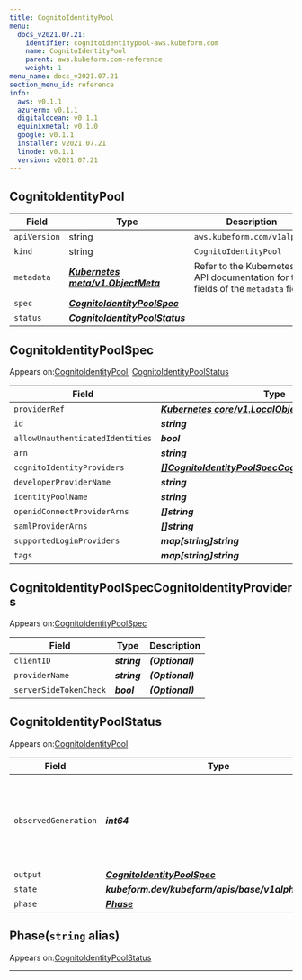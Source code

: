 ```yaml
---
title: CognitoIdentityPool
menu:
  docs_v2021.07.21:
    identifier: cognitoidentitypool-aws.kubeform.com
    name: CognitoIdentityPool
    parent: aws.kubeform.com-reference
    weight: 1
menu_name: docs_v2021.07.21
section_menu_id: reference
info:
  aws: v0.1.1
  azurerm: v0.1.1
  digitalocean: v0.1.1
  equinixmetal: v0.1.0
  google: v0.1.1
  installer: v2021.07.21
  linode: v0.1.1
  version: v2021.07.21
---
```


## CognitoIdentityPool
| Field | Type | Description |
| ------ | ----- | ----------- |
| `apiVersion` | string | `aws.kubeform.com/v1alpha1` |
|    `kind` | string | `CognitoIdentityPool` |
| `metadata` | ***[Kubernetes meta/v1.ObjectMeta](https://v1-18.docs.kubernetes.io/docs/reference/generated/kubernetes-api/v1.18/#objectmeta-v1-meta)***|Refer to the Kubernetes API documentation for the fields of the `metadata` field.|
| `spec` | ***[CognitoIdentityPoolSpec](#cognitoidentitypoolspec)***||
| `status` | ***[CognitoIdentityPoolStatus](#cognitoidentitypoolstatus)***||
## CognitoIdentityPoolSpec

Appears on:[CognitoIdentityPool](#cognitoidentitypool), [CognitoIdentityPoolStatus](#cognitoidentitypoolstatus)

| Field | Type | Description |
| ------ | ----- | ----------- |
| `providerRef` | ***[Kubernetes core/v1.LocalObjectReference](https://v1-18.docs.kubernetes.io/docs/reference/generated/kubernetes-api/v1.18/#localobjectreference-v1-core)***||
| `id` | ***string***||
| `allowUnauthenticatedIdentities` | ***bool***| ***(Optional)*** |
| `arn` | ***string***| ***(Optional)*** |
| `cognitoIdentityProviders` | ***[[]CognitoIdentityPoolSpecCognitoIdentityProviders](#cognitoidentitypoolspeccognitoidentityproviders)***| ***(Optional)*** |
| `developerProviderName` | ***string***| ***(Optional)*** |
| `identityPoolName` | ***string***||
| `openidConnectProviderArns` | ***[]string***| ***(Optional)*** |
| `samlProviderArns` | ***[]string***| ***(Optional)*** |
| `supportedLoginProviders` | ***map[string]string***| ***(Optional)*** |
| `tags` | ***map[string]string***| ***(Optional)*** |
## CognitoIdentityPoolSpecCognitoIdentityProviders

Appears on:[CognitoIdentityPoolSpec](#cognitoidentitypoolspec)

| Field | Type | Description |
| ------ | ----- | ----------- |
| `clientID` | ***string***| ***(Optional)*** |
| `providerName` | ***string***| ***(Optional)*** |
| `serverSideTokenCheck` | ***bool***| ***(Optional)*** |
## CognitoIdentityPoolStatus

Appears on:[CognitoIdentityPool](#cognitoidentitypool)

| Field | Type | Description |
| ------ | ----- | ----------- |
| `observedGeneration` | ***int64***| ***(Optional)*** Resource generation, which is updated on mutation by the API Server.|
| `output` | ***[CognitoIdentityPoolSpec](#cognitoidentitypoolspec)***| ***(Optional)*** |
| `state` | ***kubeform.dev/kubeform/apis/base/v1alpha1.State***| ***(Optional)*** |
| `phase` | ***[Phase](#phase)***| ***(Optional)*** |
## Phase(`string` alias)

Appears on:[CognitoIdentityPoolStatus](#cognitoidentitypoolstatus)

---
